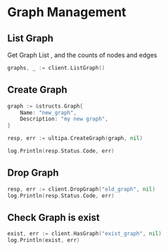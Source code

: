# Graph Management

## List Graph

Get Graph List , and the counts of nodes and edges

```go
graphs, _ := client.ListGraph()
```

## Create Graph


```go
graph := &structs.Graph{
    Name: "new_graph",
    Description: "my new graph",
}

resp, err := ultipa.CreateGraph(graph, nil)

log.Println(resp.Status.Code, err)
```

## Drop Graph

```go
resp, err := client.DropGraph("old_graph", nil)
log.Println(resp.Status.Code, err)
```

## Check Graph is exist

```go
exist, err := client.HasGraph("exist_graph", nil)
log.Println(exist, err)
```